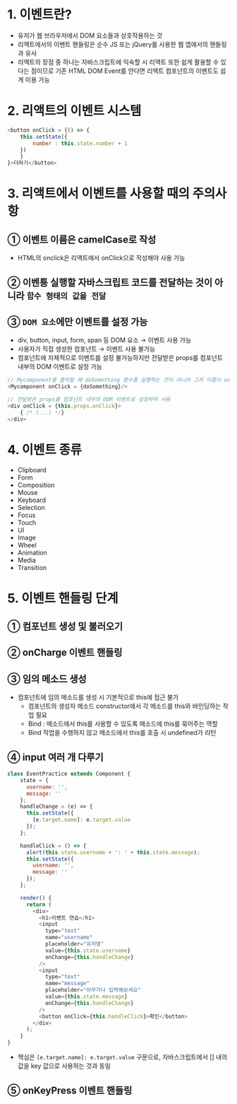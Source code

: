 # 1. 이벤트란?
- 유저가 웹 브라우저에서 DOM 요소들과 상호작용하는 것
- 리액트에서의 이벤트 핸들링은 순수 JS 또는 jQuery를 사용한 웹 앱에서의 핸들링과 유사
- 리액트의 장점 중 하나는 자바스크립트에 익숙할 시 리액트 또한 쉽게 활용할 수 있다는 점이므로 기존 HTML DOM Event를 안다면 리액트 컴포넌트의 이벤트도 쉽게 이용 가능
#

# 2. 리액트의 이벤트 시스템
```js
<button onClick = {() => {
    this.setState({
        number : this.state.number + 1
    })
    }
}>더하기</button>
```
#

# 3. 리액트에서 이벤트를 사용할 때의 주의사항
## ① 이벤트 이름은 camelCase로 작성
- HTML의 onclick은 리액트에서 onClick으로 작성해야 사용 가능
## ② 이벤틍 실행할 자바스크립트 코드를 전달하는 것이 아니라 `함수 형태의 값을 전달`
## ③ `DOM 요소`에만 이벤트를 설정 가능
- div, button, input, form, span 등 DOM 요소 → 이벤트 사용 가능
- 사용자가 직접 생성한 컴포넌트 → 이벤트 사용 불가능
- 컴포넌트에 자체적으로 이벤트를 설정 불가능하지만 전달받은 props를 컴포넌트 내부의 DOM 이벤트로 설정 가능
```js
// Mycomponent를 클릭할 때 doSomething 함수를 실행하는 것이 아니라 그저 이름이 onClick인 props를 Mycomponent에게 전달하는 것을 수행
<Mycomponent onClick = {doSomething}/>

// 전달받은 props를 컴포넌트 내부의 DOM 이벤트로 설정하여 사용
<div onClick = {this.props.onClick}>
    { /* (...) */}
</div>
```
#

# 4. 이벤트 종류
- Clipboard
- Form
- Composition
- Mouse
- Keyboard
- Selection
- Focus
- Touch
- UI
- Image
- Wheel
- Animation
- Media
- Transition
#

# 5. 이벤트 핸들링 단계
## ① 컴포넌트 생성 및 불러오기
## ② onCharge 이벤트 핸들링
## ③ 임의 메소드 생성
- 컴포넌트에 임의 메소드를 생성 시 기본적으로 this에 접근 불가
    - 컴포넌트의 생성자 메소드 constructor에서 각 메소드를 this와 바인딩하는 작업 필요
    - Bind : 메소드에서 this를 사용할 수 있도록 메소드에 this를 묶어주는 역할 
    - Bind 작업을 수행하지 않고 메소드에서 this를 호출 시 undefined가 리턴
## ④ input 여러 개 다루기
```js
class EventPractice extends Component {
    state = {
      username: '',
      message: ''
    };
    handleChange = (e) => {
      this.setState({
        [e.target.name]: e.target.value
      });
    };

    handleClick = () => {
      alert(this.state.username + ': ' + this.state.message);
      this.setState({
        username: '',
        message: ''
      });
    };

    render() {
      return (
        <div>
          <h1>이벤트 연습</h1>
          <input
            type="text"
            name="username"
            placeholder="유저명"
            value={this.state.username}
            onChange={this.handleChange}
          />
          <input
            type="text"
            name="message"
            placeholder="아무거나 입력해보세요"
            value={this.state.message}
            onChange={this.handleChange}
          />
          <button onClick={this.handleClick}>확인</button>
        </div>
      );
    }
}
```
- 핵심은 `[e.target.name]: e.target.value` 구문으로, 자바스크립트에서 [] 내의 값을 key 값으로 사용하는 것과 동일
## ⑤ onKeyPress 이벤트 핸들링
#

